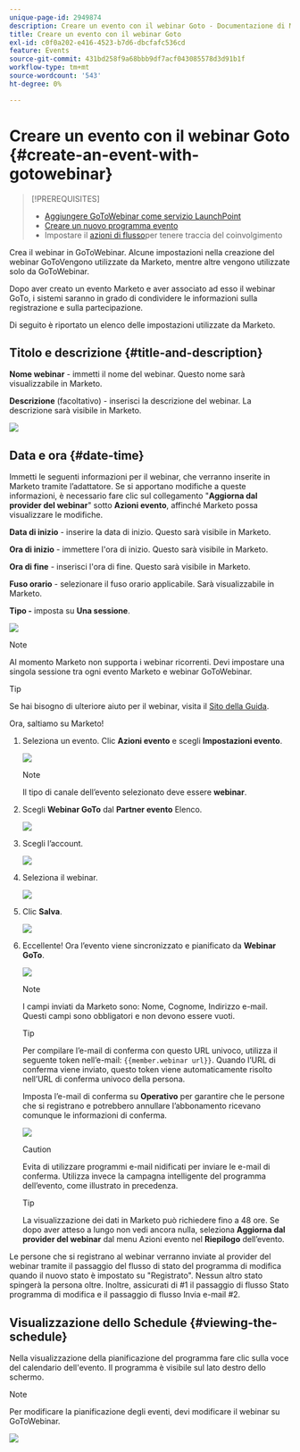 ```yaml
---
unique-page-id: 2949874
description: Creare un evento con il webinar Goto - Documentazione di Marketo - Documentazione del prodotto
title: Creare un evento con il webinar Goto
exl-id: c0f0a202-e416-4523-b7d6-dbcfafc536cd
feature: Events
source-git-commit: 431bd258f9a68bbb9df7acf043085578d3d91b1f
workflow-type: tm+mt
source-wordcount: '543'
ht-degree: 0%

---
```


# Creare un evento con il webinar Goto {#create-an-event-with-gotowebinar}

>[!PREREQUISITES]
>
>* [Aggiungere GoToWebinar come servizio LaunchPoint](/help/marketo/product-docs/administration/additional-integrations/add-gotowebinar-as-a-launchpoint-service.md)
>* [Creare un nuovo programma evento](/help/marketo/product-docs/demand-generation/events/understanding-events/create-a-new-event-program.md)
>* Impostare il [azioni di flusso](/help/marketo/product-docs/core-marketo-concepts/smart-campaigns/flow-actions/add-a-flow-step-to-a-smart-campaign.md)per tenere traccia del coinvolgimento

Crea il webinar in GoToWebinar. Alcune impostazioni nella creazione del webinar GoToVengono utilizzate da Marketo, mentre altre vengono utilizzate solo da GoToWebinar.

Dopo aver creato un evento Marketo e aver associato ad esso il webinar GoTo, i sistemi saranno in grado di condividere le informazioni sulla registrazione e sulla partecipazione.

Di seguito è riportato un elenco delle impostazioni utilizzate da Marketo.

## Titolo e descrizione {#title-and-description}

**Nome webinar** - immetti il nome del webinar. Questo nome sarà visualizzabile in Marketo.

**Descrizione** (facoltativo) - inserisci la descrizione del webinar. La descrizione sarà visibile in Marketo.

![](assets/image2015-5-28-15-3a1-3a36.png)

## Data e ora {#date-time}

Immetti le seguenti informazioni per il webinar, che verranno inserite in Marketo tramite l’adattatore. Se si apportano modifiche a queste informazioni, è necessario fare clic sul collegamento &quot;**Aggiorna dal provider del webinar**&quot; sotto **Azioni evento**, affinché Marketo possa visualizzare le modifiche.

**Data di inizio** - inserire la data di inizio. Questo sarà visibile in Marketo.

**Ora di inizio** - immettere l&#39;ora di inizio. Questo sarà visibile in Marketo.

**Ora di fine** - inserisci l&#39;ora di fine. Questo sarà visibile in Marketo.

**Fuso orario** - selezionare il fuso orario applicabile. Sarà visualizzabile in Marketo.

**Tipo -** imposta su **Una sessione**.

![](assets/image2015-5-28-15-3a7-3a1.png)

>[!NOTE]
>
>Al momento Marketo non supporta i webinar ricorrenti. Devi impostare una singola sessione tra ogni evento Marketo e webinar GoToWebinar.

>[!TIP]
>
>Se hai bisogno di ulteriore aiuto per il webinar, visita il [Sito della Guida](https://support.logmeininc.com/gotowebinar).

Ora, saltiamo su Marketo!

1. Seleziona un evento. Clic **Azioni evento** e scegli **Impostazioni evento**.

   ![](assets/image2015-5-14-14-3a53-3a10.png)

   >[!NOTE]
   >
   >Il tipo di canale dell’evento selezionato deve essere **webinar**.

1. Scegli **Webinar GoTo** dal **Partner evento** Elenco.

   ![](assets/image2015-5-14-14-3a55-3a20.png)

1. Scegli l’account.

   ![](assets/rtaimage-2.png)

1. Seleziona il webinar.

   ![](assets/image2015-5-14-14-3a57-3a31.png)

1. Clic **Salva**.

   ![](assets/image2015-5-14-14-3a58-3a54.png)

1. Eccellente! Ora l’evento viene sincronizzato e pianificato da **Webinar GoTo**.

   ![](assets/image2015-5-14-15-3a0-3a47.png)

   >[!NOTE]
   >
   >I campi inviati da Marketo sono: Nome, Cognome, Indirizzo e-mail. Questi campi sono obbligatori e non devono essere vuoti.

   >[!TIP]
   >
   >Per compilare l’e-mail di conferma con questo URL univoco, utilizza il seguente token nell’e-mail: `{{member.webinar url}}`. Quando l’URL di conferma viene inviato, questo token viene automaticamente risolto nell’URL di conferma univoco della persona.
   >
   >Imposta l’e-mail di conferma su **Operativo** per garantire che le persone che si registrano e potrebbero annullare l’abbonamento ricevano comunque le informazioni di conferma.

   ![](assets/goto-webinar.png)

   >[!CAUTION]
   >
   >Evita di utilizzare programmi e-mail nidificati per inviare le e-mail di conferma. Utilizza invece la campagna intelligente del programma dell’evento, come illustrato in precedenza.

   >[!TIP]
   >
   >La visualizzazione dei dati in Marketo può richiedere fino a 48 ore. Se dopo aver atteso a lungo non vedi ancora nulla, seleziona **Aggiorna dal provider del webinar** dal menu Azioni evento nel **Riepilogo** dell’evento.

Le persone che si registrano al webinar verranno inviate al provider del webinar tramite il passaggio del flusso di stato del programma di modifica quando il nuovo stato è impostato su &quot;Registrato&quot;. Nessun altro stato spingerà la persona oltre. Inoltre, assicurati di #1 il passaggio di flusso Stato programma di modifica e il passaggio di flusso Invia e-mail #2.

## Visualizzazione dello Schedule  {#viewing-the-schedule}

Nella visualizzazione della pianificazione del programma fare clic sulla voce del calendario dell&#39;evento. Il programma è visibile sul lato destro dello schermo.

>[!NOTE]
>
>Per modificare la pianificazione degli eventi, devi modificare il webinar su GoToWebinar.

![](assets/image2015-5-14-15-3a3-3a13.png)
